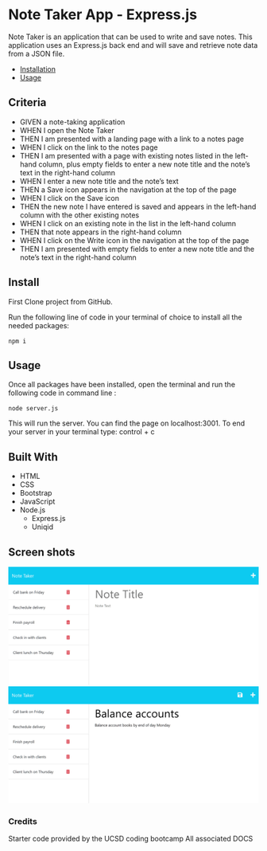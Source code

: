 # Note Taker App - Express.js

Note Taker is an application that can be used to write and save notes. This application uses an Express.js back end and will save and retrieve note data from a JSON file. 

  * [Installation](#install)
  * [Usage](#usage)
  



## Criteria

- GIVEN a note-taking application
- WHEN I open the Note Taker
- THEN I am presented with a landing page with a link to a notes page
- WHEN I click on the link to the notes page
- THEN I am presented with a page with existing notes listed in the left-hand column, plus empty fields to enter a new note title and the note’s text in the right-hand column
- WHEN I enter a new note title and the note’s text
- THEN a Save icon appears in the navigation at the top of the page
- WHEN I click on the Save icon
- THEN the new note I have entered is saved and appears in the left-hand column with the other existing notes
- WHEN I click on an existing note in the list in the left-hand column
- THEN that note appears in the right-hand column
- WHEN I click on the Write icon in the navigation at the top of the page
- THEN I am presented with empty fields to enter a new note title and the note’s text in the right-hand column



## Install

First Clone project from GitHub.

Run the following line of code in your terminal of choice to install all the needed packages: 
```
npm i
```


## Usage

Once all packages have been installed, open the terminal and run the following code in command line : 
```
node server.js
```
This will run the server. You can find the page on localhost:3001. To end your server in your terminal type: control + c


## Built With
- HTML
- CSS
- Bootstrap 
- JavaScript
- Node.js
  - Express.js
  - Uniqid

## Screen shots

![Shot-1](images/get-started.png)
![Shot-2](images/notes.png)

### Credits
Starter code provided by the UCSD coding bootcamp
All associated DOCS